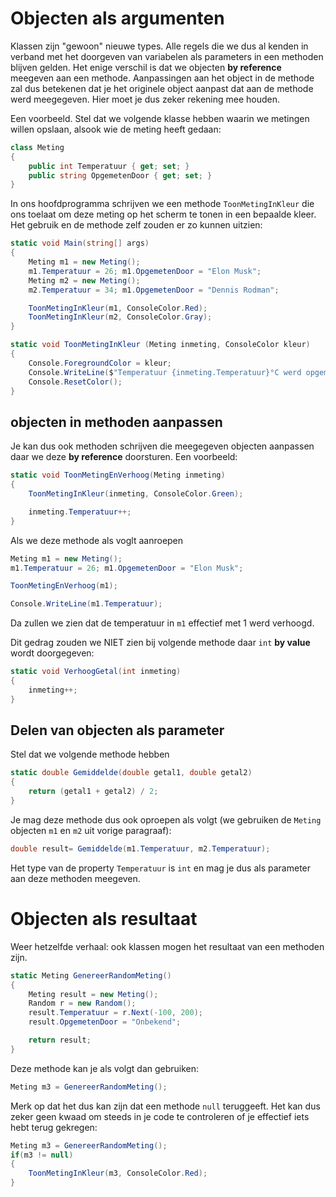 # Objecten als argumenten

Klassen zijn "gewoon" nieuwe types. Alle regels die we dus al kenden in verband met het doorgeven van variabelen als parameters in een methoden blijven gelden.
Het enige verschil is dat we objecten **by reference** meegeven aan een methode. Aanpassingen aan het object in de methode zal dus betekenen dat je het originele object aanpast dat aan de methode werd meegegeven. Hier moet je dus zeker rekening mee houden.

Een voorbeeld. Stel dat we volgende klasse hebben waarin we metingen willen opslaan, alsook wie de meting heeft gedaan:

```csharp
class Meting
{
    public int Temperatuur { get; set; }
    public string OpgemetenDoor { get; set; }
}
```

In ons hoofdprogramma schrijven we een methode ``ToonMetingInKleur`` die ons toelaat om deze meting op het scherm te tonen in een bepaalde kleer. Het gebruik en de methode zelf zouden er zo kunnen uitzien:

```csharp
static void Main(string[] args)
{
    Meting m1 = new Meting();
    m1.Temperatuur = 26; m1.OpgemetenDoor = "Elon Musk";
    Meting m2 = new Meting();
    m2.Temperatuur = 34; m1.OpgemetenDoor = "Dennis Rodman";

    ToonMetingInKleur(m1, ConsoleColor.Red);
    ToonMetingInKleur(m2, ConsoleColor.Gray);
}

static void ToonMetingInKleur (Meting inmeting, ConsoleColor kleur)
{
    Console.ForegroundColor = kleur;
    Console.WriteLine($"Temperatuur {inmeting.Temperatuur}°C werd opgemeten door {inmeting.OpgemetenDoor}");
    Console.ResetColor();
}
```

## objecten in methoden aanpassen

Je kan dus ook methoden schrijven die meegegeven objecten aanpassen daar we deze **by reference** doorsturen. Een voorbeeld:

```csharp
static void ToonMetingEnVerhoog(Meting inmeting)
{
    ToonMetingInKleur(inmeting, ConsoleColor.Green);

    inmeting.Temperatuur++;
}
```

Als we deze methode als voglt aanroepen
```csharp
Meting m1 = new Meting();
m1.Temperatuur = 26; m1.OpgemetenDoor = "Elon Musk";

ToonMetingEnVerhoog(m1);

Console.WriteLine(m1.Temperatuur);
```

Da zullen we zien dat de temperatuur in ``m1`` effectief met 1 werd verhoogd.

Dit gedrag zouden we NIET zien bij volgende methode daar ``int`` **by value** wordt doorgegeven:

```csharp
static void VerhoogGetal(int inmeting)
{
    inmeting++;
}
```

## Delen van objecten als parameter

Stel dat we volgende methode hebben

```csharp
static double Gemiddelde(double getal1, double getal2)
{
    return (getal1 + getal2) / 2;
}
```

Je mag deze methode dus ook oproepen als volgt (we gebruiken de ``Meting`` objecten ``m1`` en ``m2`` uit vorige paragraaf):

```csharp
double result= Gemiddelde(m1.Temperatuur, m2.Temperatuur);
```

Het type van de property ``Temperatuur`` is ``int`` en mag je dus als parameter aan deze methoden meegeven.

# Objecten als resultaat

Weer hetzelfde verhaal: ook klassen mogen het resultaat van een methoden zijn.

```csharp
static Meting GenereerRandomMeting()
{
    Meting result = new Meting();
    Random r = new Random();
    result.Temperatuur = r.Next(-100, 200);
    result.OpgemetenDoor = "Onbekend";

    return result;
}
```

Deze methode kan je als volgt dan gebruiken:

```csharp
Meting m3 = GenereerRandomMeting();
```

Merk op dat het dus kan zijn dat een methode ``null`` teruggeeft. Het kan dus zeker geen kwaad om steeds in je code te controleren of je effectief iets hebt terug gekregen:

```csharp
Meting m3 = GenereerRandomMeting();
if(m3 != null)
{
    ToonMetingInKleur(m3, ConsoleColor.Red);
}
```